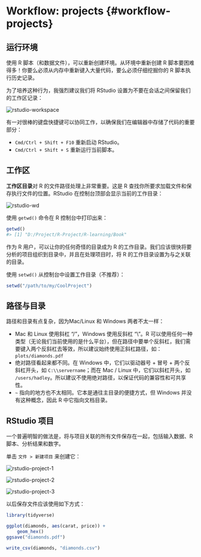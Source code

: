 # Workflow: projects {#workflow-projects}



## 运行环境

使用 R 脚本（和数据文件），可以重新创建环境。从环境中重新创建 R 脚本要困难得多！你要么必须从内存中重新键入大量代码，要么必须仔细挖掘你的 R 脚本执行历史记录。

为了培养这种行为，我强烈建议我们将 RStudio 设置为不要在会话之间保留我们的工作区记录：

![rstudio-workspace](https://d33wubrfki0l68.cloudfront.net/7fa44a5471d40025344176ede4169c5ad3159482/1577f/screenshots/rstudio-workspace.png)

有一对很棒的键盘快捷键可以协同工作，以确保我们在编辑器中存储了代码的重要部分：

- `Cmd/Ctrl + Shift + F10` 重新启动 RStudio。
- `Cmd/Ctrl + Shift + S` 重新运行当前脚本。

## 工作区

**工作区目录**对 R 的文件路径处理上非常重要。这是 R 查找你所要求加载文件和保存执行文件的位置。RStudio 在控制台顶部会显示当前的工作目录：

![rstudio-wd](https://d33wubrfki0l68.cloudfront.net/176fc11b0b484209bd77f13ab5116b8a0d7aa13a/2b6f7/screenshots/rstudio-wd.png)

使用 `getwd()` 命令在 R 控制台中打印出来：


```r
getwd()
#> [1] "D:/Project/R-Project/R-learning/Book"
```

作为 R 用户，可以让你的任何奇怪的目录成为 R 的工作目录。我们应该很快将要分析的项目组织到目录中，并且在处理项目时，将 R 的工作目录设置为与之关联的目录。

使用 `setwd()` 从控制台中设置工作目录（不推荐）：


```r
setwd("/path/to/my/CoolProject")
```

## 路径与目录

路径和目录有点复杂，因为Mac/Linux 和 Windows 两者不太一样：

- Mac 和 Linux 使用斜杠 “/”，Windows 使用反斜杠 “\”。R 可以使用任何一种类型（无论我们当前使用的是什么平台），但在路径中要单个反斜杠，我们需要键入两个反斜杠去等效，所以建议始终使用正斜杠路径，如：`plots/diamonds.pdf`
- 绝对路径看起来都不同。在 Windows 中，它们以驱动器号 + 冒号 + 两个反斜杠开头，如 `C:\\servername`；而在 Mac / Linux 中，它们以斜杠开头，如 `/users/hadley`。所以建议不使用绝对路径，以保证代码的兼容性和可共享性。
- `~` 指向的地方也不太相同。它本是通往主目录的便捷方式，但 Windows 并没有这种概念，因此 R 中它指向文档目录。

## RStudio 项目

一个普遍明智的做法是，将与项目关联的所有文件保存在一起，包括输入数据、R 脚本、分析结果和数字。

单击 `文件 > 新建项目` 来创建它：

![rstudio-project-1](https://d33wubrfki0l68.cloudfront.net/87562c4851bf4d0b0c8415dc9d6690493572e362/a6685/screenshots/rstudio-project-1.png)

![rstudio-project-2](https://d33wubrfki0l68.cloudfront.net/0fa791e2621be297cb9c5cac0b2802223e3d7714/57d89/screenshots/rstudio-project-2.png)

![rstudio-project-3](https://d33wubrfki0l68.cloudfront.net/dee6324df1f5c5121d1c1e9eed822ee52c87167b/1f325/screenshots/rstudio-project-3.png)

以后保存文件应该使用如下方式：


```r
library(tidyverse)

ggplot(diamonds, aes(carat, price)) +
    geom_hex()
ggsave("diamonds.pdf")

write_csv(diamonds, "diamonds.csv")
```


